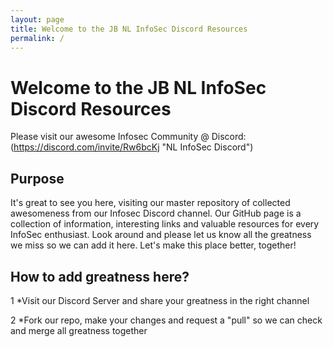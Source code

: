 ```yaml
---
layout: page
title: Welcome to the JB NL InfoSec Discord Resources
permalink: /
---
```


# Welcome to the JB NL InfoSec Discord Resources

Please visit our awesome Infosec Community @ Discord: (https://discord.com/invite/Rw6bcKj "NL InfoSec Discord")

## Purpose

It's great to see you here, visiting our master repository of collected awesomeness from our Infosec Discord channel. Our GitHub page is a collection of information, interesting links and valuable resources for every InfoSec enthusiast. Look around and please let us know all the greatness we miss so we can add it here. Let's make this place better, together!

## How to add greatness here?

 1 *Visit our Discord Server and share your greatness in the right channel
 
 2 *Fork our repo, make your changes and request a "pull" so we can check and merge all greatness together
